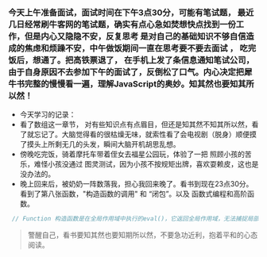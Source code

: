 ###  今天上午准备面试，面试时间在下午3点30分，可能有笔试题， 最近几日经常刷牛客网的笔试题，确实有点心急如焚想快点找到一份工作，但是内心又隐隐不安，反复思考 是对自己的基础知识不够自信造成的焦虑和烦躁不安，中午做饭期间一直在思考要不要去面试 ， 吃完饭后，想通了。把高铁票退了， 在手机上发了条信息通知笔试公司，由于自身原因不去参加下午的面试了，反倒松了口气。内心决定把犀牛书完整的慢慢看一遍，理解JavaScript的奥妙。知其然也要知其所以然！
*  今天学习的记录：
*  看了数组这一章节， 对有些知识点有点眉目，但还是知其然不知其所以然，看了就忘记了。大脑觉得看的很枯燥无味，就索性看了会电视剧（脱身）顺便摸了摸头上所剩无几的头发，瞬间大脑开机胡思乱想。
*  傍晚吃完饭，骑着摩托车带着侄女去福星公园玩，体验了一把 照顾小孩的苦乐，难怪小孩没通过 图灵测试，因为小孩不按规矩出牌，喜欢耍赖皮，这也是没办法的。
*  晚上回来后，被奶奶一阵数落我，担心我回来晚了。看书到现在23点30分。看到了第八张函数，"构造函数的调用" 和 “闭包”。以及 函数式编程和高阶函数。
```js
 // Function 构造函数是在全局作用域中执行的eval()，它返回全局作用域，无法捕捉局部作用域
```

> 警醒自己，看书要知其然也要知期所以然，不要急功近利，抱着平和的心态阅读。

